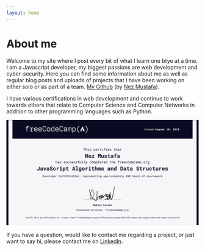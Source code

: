 ```yaml
---
layout: home
---
```

# About me

Welcome to my site where I post every bit of what I learn one btye at a time. I am a Javascript developer, my biggest passions are web development and cyber-security. Here you can find some information about me as well as regular blog posts and uploads of projects that I have been working on either solo or as part of a team. [My Github](https://github.com/nezmustafa123) (by [Nez Mustafa](https://www.linkedin.com/in/nezih-dogruer-16b48918/)).



I have various certifications in web development and continue to work towards others that relate to Computer Science and Computer Networks in addition to other programming languages such as Python.

![alt text](/images/javascript.jpg "Javascript Algorithms Certificate")







If you have a question, would like to contact me regarding a project, or just want to say hi, please contact me on [LinkedIn](https://www.linkedin.com/in/nezih-dogruer-16b48918/).
